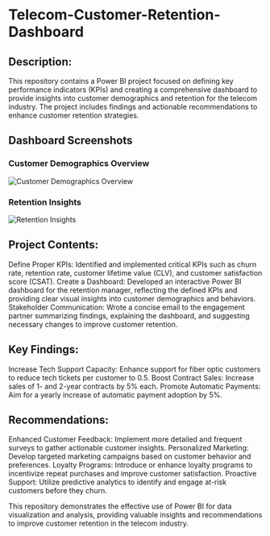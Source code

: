 # Telecom-Customer-Retention-Dashboard

## Description:

This repository contains a Power BI project focused on defining key performance indicators (KPIs) and creating a comprehensive dashboard to provide insights into customer demographics and retention for the telecom industry. The project includes findings and actionable recommendations to enhance customer retention strategies.

## Dashboard Screenshots
### Customer Demographics Overview
![Customer Demographics Overview]()

### Retention Insights
![Retention Insights]()


## Project Contents:

Define Proper KPIs: Identified and implemented critical KPIs such as churn rate, retention rate, customer lifetime value (CLV), and customer satisfaction score (CSAT).
Create a Dashboard: Developed an interactive Power BI dashboard for the retention manager, reflecting the defined KPIs and providing clear visual insights into customer demographics and behaviors.
Stakeholder Communication: Wrote a concise email to the engagement partner summarizing findings, explaining the dashboard, and suggesting necessary changes to improve customer retention.

## Key Findings:

Increase Tech Support Capacity: Enhance support for fiber optic customers to reduce tech tickets per customer to 0.5.
Boost Contract Sales: Increase sales of 1- and 2-year contracts by 5% each.
Promote Automatic Payments: Aim for a yearly increase of automatic payment adoption by 5%.

## Recommendations:

Enhanced Customer Feedback: Implement more detailed and frequent surveys to gather actionable customer insights.
Personalized Marketing: Develop targeted marketing campaigns based on customer behavior and preferences.
Loyalty Programs: Introduce or enhance loyalty programs to incentivize repeat purchases and improve customer satisfaction.
Proactive Support: Utilize predictive analytics to identify and engage at-risk customers before they churn.


This repository demonstrates the effective use of Power BI for data visualization and analysis, providing valuable insights and recommendations to improve customer retention in the telecom industry.
